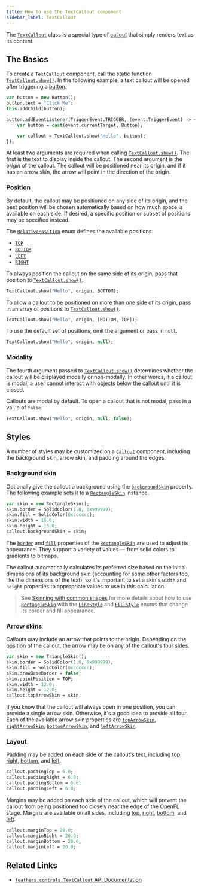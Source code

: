 ```yaml
---
title: How to use the TextCallout component
sidebar_label: TextCallout
---
```


The [`TextCallout`](https://api.feathersui.com/current/feathers/controls/TextCallout.html) class is a special type of [callout](./callout.md) that simply renders text as its content.

## The Basics

To create a `TextCallout` component, call the static function [`TextCallout.show()`](https://api.feathersui.com/current/feathers/controls/TextCallout.html#show). In the following example, a text callout will be opened after triggering a [button](./button.md).

```hx
var button = new Button();
button.text = "Click Me";
this.addChild(button);

button.addEventListener(TriggerEvent.TRIGGER, (event:TriggerEvent) -> {
    var button = cast(event.currentTarget, Button);

    var callout = TextCallout.show("Hello", button);
});
```

At least two arguments are required when calling [`TextCallout.show()`](https://api.feathersui.com/current/feathers/controls/TextCallout.html#show). The first is the text to display inside the callout. The second argument is the _origin_ of the callout. The callout will be positioned near its origin, and if it has an arrow skin, the arrow will point in the direction of the origin.

### Position

By default, the callout may be positioned on any side of its origin, and the best position will be chosen automatically based on how much space is available on each side. If desired, a specific position or subset of positions may be specified instead.

The [`RelativePosition`](https://api.feathersui.com/current/feathers/layout/RelativePosition.html) enum defines the available positions.

- [`TOP`](https://api.feathersui.com/current/feathers/layout/RelativePosition.html#TOP)
- [`BOTTOM`](https://api.feathersui.com/current/feathers/layout/RelativePosition.html#BOTTOM)
- [`LEFT`](https://api.feathersui.com/current/feathers/layout/RelativePosition.html#LEFT)
- [`RIGHT`](https://api.feathersui.com/current/feathers/layout/RelativePosition.html#RIGHT)

To always position the callout on the same side of its origin, pass that position to [`TextCallout.show()`](https://api.feathersui.com/current/feathers/controls/TextCallout.html#show).

```hx
TextCallout.show("Hello", origin, BOTTOM);
```

To allow a callout to be positioned on more than one side of its origin, pass in an array of positions to [`TextCallout.show()`](https://api.feathersui.com/current/feathers/controls/TextCallout.html#show).

```hx
TextCallout.show("Hello", origin, [BOTTOM, TOP]);
```

To use the default set of positions, omit the argument or pass in `null`.

```hx
TextCallout.show("Hello", origin, null);
```

### Modality

The fourth argument passed to [`TextCallout.show()`](https://api.feathersui.com/current/feathers/controls/TextCallout.html#show) determines whether the callout will be displayed modally or non-modally. In other words, if a callout is modal, a user cannot interact with objects below the callout until it is closed.

Callouts are modal by default. To open a callout that is not modal, pass in a value of `false`.

```hx
TextCallout.show("Hello", origin, null, false);
```

## Styles

A number of styles may be customized on a [`Callout`](https://api.feathersui.com/current/feathers/controls/Callout.html) component, including the background skin, arrow skin, and padding around the edges.

### Background skin

Optionally give the callout a background using the [`backgroundSkin`](https://api.feathersui.com/current/feathers/controls/Callout.html#backgroundSkin) property. The following example sets it to a [`RectangleSkin`](https://api.feathersui.com/current/feathers/skins/RectangleSkin.html) instance.

```hx
var skin = new RectangleSkin();
skin.border = SolidColor(1.0, 0x999999);
skin.fill = SolidColor(0xcccccc);
skin.width = 16.0;
skin.height = 16.0;
callout.backgroundSkin = skin;
```

The [`border`](https://api.feathersui.com/current/feathers/skins/BaseGraphicsPathSkin.html#border) and [`fill`](https://api.feathersui.com/current/feathers/skins/BaseGraphicsPathSkin.html#fill) properties of the [`RectangleSkin`](https://api.feathersui.com/current/feathers/skins/RectangleSkin.html) are used to adjust its appearance. They support a variety of values — from solid colors to gradients to bitmaps.

The callout automatically calculates its preferred size based on the initial dimensions of its background skin (accounting for some other factors too, like the dimensions of the text), so it's important to set a skin's `width` and `height` properties to appropriate values to use in this calculation.

> See [Skinning with common shapes](./shape-skins.md) for more details about how to use [`RectangleSkin`](https://api.feathersui.com/current/feathers/skins/RectangleSkin.html) with the [`LineStyle`](https://api.feathersui.com/current/feathers/graphics/LineStyle.html) and [`FillStyle`](https://api.feathersui.com/current/feathers/graphics/FillStyle.html) enums that change its border and fill appearance.

### Arrow skins

Callouts may include an arrow that points to the origin. Depending on the [position](#position) of the callout, the arrow may be on any of the callout's four sides.

```hx
var skin = new TriangleSkin();
skin.border = SolidColor(1.0, 0x999999);
skin.fill = SolidColor(0xcccccc);
skin.drawBaseBorder = false;
skin.pointPosition = TOP;
skin.width = 12.0;
skin.height = 12.0;
callout.topArrowSkin = skin;
```

If you know that the callout will always open in one position, you can provide a single arrow skin. Otherwise, it's a good idea to provide all four. Each of the available arrow skin properties are [`topArrowSkin`](https://api.feathersui.com/current/feathers/controls/Callout.html#topArrowSkin), [`rightArrowSkin`](https://api.feathersui.com/current/feathers/controls/Callout.html#rightArrowSkin), [`bottomArrowSkin`](https://api.feathersui.com/current/feathers/controls/Callout.html#bottomArrowSkin), and [`leftArrowSkin`](https://api.feathersui.com/current/feathers/controls/Callout.html#leftArrowSkin).

### Layout

Padding may be added on each side of the callout's text, including [top](https://api.feathersui.com/current/feathers/controls/Callout.html#paddingTop), [right](https://api.feathersui.com/current/feathers/controls/Callout.html#paddingRight), [bottom](https://api.feathersui.com/current/feathers/controls/Callout.html#paddingBottom), and [left](https://api.feathersui.com/current/feathers/controls/Callout.html#paddingLeft).

```hx
callout.paddingTop = 6.0;
callout.paddingRight = 6.0;
callout.paddingBottom = 6.0;
callout.paddingLeft = 6.0;
```

Margins may be added on each side of the callout, which will prevent the callout from being positioned too closely near the edge of the OpenFL stage. Margins are available on all sides, including [top](https://api.feathersui.com/current/feathers/controls/Callout.html#marginTop), [right](https://api.feathersui.com/current/feathers/controls/Callout.html#marginRight), [bottom](https://api.feathersui.com/current/feathers/controls/Callout.html#marginBottom), and [left](https://api.feathersui.com/current/feathers/controls/Callout.html#marginLeft).

```hx
callout.marginTop = 20.0;
callout.marginRight = 20.0;
callout.marginBottom = 20.0;
callout.marginLeft = 20.0;
```

## Related Links

- [`feathers.controls.TextCallout` API Documentation](https://api.feathersui.com/current/feathers/controls/TextCallout.html)
